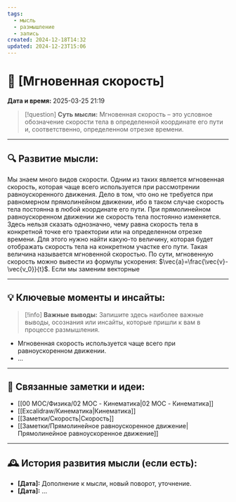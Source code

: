 ```yaml
---
tags:
  - мысль
  - размышление
  - запись
created: 2024-12-18T14:32
updated: 2024-12-23T15:06
---
```


# 💭  [Мгновенная скорость]

**Дата и время:** 2025-03-25 21:19

> [!question] **Суть мысли:**
> Мгновенная скорость – это условное обозначение скорости тела в определенной координате его пути и, соответственно, определенном отрезке времени.

---

## 🔍 Развитие мысли:

Мы знаем много видов скорости. Одним из таких является мгновенная скорость, которая чаще всего используется при рассмотрении равноускоренного движения. Дело в том, что оно не требуется при равномерном прямолинейном движении, ибо в таком случае скорость тела постоянна в любой координате его пути. При прямолинейном равноускоренном движении же скорость тела постоянно изменяется. Здесь нельзя сказать однозначно, чему равна скорость тела в конкретной точке его траектории или на определенном отрезке времени. Для этого нужно найти какую-то величину, которая будет отображать скорость тела на конкретном участке его пути. Такая величина называется мгновенной скоростью.
По сути, мгновенную скорость можно вывести из формулы ускорения: $\vec{a}=\frac{\vec{v}-\vec{v_0}}{t}$. Если мы заменим векторные 


---

## 💡 Ключевые моменты и инсайты:

> [!info] **Важные выводы:**
> Запишите здесь наиболее важные выводы, осознания или инсайты, которые пришли к вам в процессе размышления.

- Мгновенная скорость используется чаще всего при равноускоренном движении.
- ...

---

## 🔄 Связанные заметки и идеи:

- [[00 MOC/Физика/02 MOC - Кинематика|02 MOC - Кинематика]]
- [[Excalidraw/Кинематика|Кинематика]]
- [[Заметки/Скорость|Скорость]]
- [[Заметки/Прямолинейное равноускоренное движение|Прямолинейное равноускоренное движение]]

---

## 🕰️ История развития мысли (если есть):

* **[Дата]:**  Дополнение к мысли, новый поворот, уточнение.
* **[Дата]:**  ...